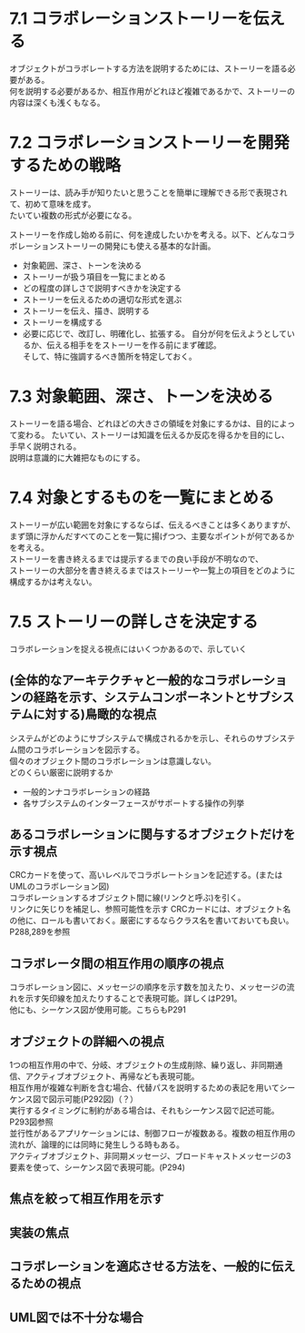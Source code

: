 # 7.1 コラボレーションストーリーを伝える
オブジェクトがコラボレートする方法を説明するためには、ストーリーを語る必要がある。  
何を説明する必要があるか、相互作用がどれほど複雑であるかで、ストーリーの内容は深くも浅くもなる。

# 7.2 コラボレーションストーリーを開発するための戦略
ストーリーは、読み手が知りたいと思うことを簡単に理解できる形で表現されて、初めて意味を成す。  
たいてい複数の形式が必要になる。  

ストーリーを作成し始める前に、何を達成したいかを考える。以下、どんなコラボレーションストーリーの開発にも使える基本的な計画。
* 対象範囲、深さ、トーンを決める
* ストーリーが扱う項目を一覧にまとめる
* どの程度の詳しさで説明すべきかを決定する
* ストーリーを伝えるための適切な形式を選ぶ
* ストーリーを伝え、描き、説明する
* ストーリーを構成する
* 必要に応じで、改訂し、明確化し、拡張する。
自分が何を伝えようとしているか、伝える相手ををストーリーを作る前にまず確認。  
そして、特に強調するべき箇所を特定しておく。

# 7.3 対象範囲、深さ、トーンを決める
ストーリーを語る場合、どれほどの大きさの領域を対象にするかは、目的によって変わる。
たいてい、ストーリーは知識を伝えるか反応を得るかを目的にし、手早く説明される。  
説明は意識的に大雑把なものにする。

# 7.4 対象とするものを一覧にまとめる
ストーリーが広い範囲を対象にするならば、伝えるべきことは多くありますが、
まず頭に浮かんだすべてのことを一覧に揚げつつ、主要なポイントが何であるかを考える。  
ストーリーを書き終えるまでは提示するまでの良い手段が不明なので、  
ストーリーの大部分を書き終えるまではストーリーや一覧上の項目をどのように構成するかは考えない。

# 7.5 ストーリーの詳しさを決定する
コラボレーションを捉える視点にはいくつかあるので、示していく

## (全体的なアーキテクチャと一般的なコラボレーションの経路を示す、システムコンポーネントとサブシステムに対する)鳥瞰的な視点
システムがどのようにサブシステムで構成されるかを示し、それらのサブシステム間のコラボレーションを図示する。  
個々のオブジェクト間のコラボレーションは意識しない。  
どのくらい厳密に説明するか
* 一般的ンナコラボレーションの経路
* 各サブシステムのインターフェースがサポートする操作の列挙

## あるコラボレーションに関与するオブジェクトだけを示す視点
CRCカードを使って、高いレベルでコラボレートションを記述する。(またはUMLのコラボレーション図)  
コラボレーションするオブジェクト間に線(リンクと呼ぶ)を引く。  
リンクに矢じりを補足し、参照可能性を示す
CRCカードには、オブジェクト名の他に、ロールも書いておく。厳密にするならクラス名を書いておいても良い。  
P288,289を参照

## コラボレータ間の相互作用の順序の視点
コラボレーション図に、メッセージの順序を示す数を加えたり、メッセージの流れを示す矢印線を加えたりすることで表現可能。詳しくはP291。  
他にも、シーケンス図が使用可能。こちらもP291

## オブジェクトの詳細への視点
1つの相互作用の中で、分岐、オブジェクトの生成削除、繰り返し、非同期通信、アクティブオブジェクト、再帰なども表現可能。  
相互作用が複雑な判断を含む場合、代替パスを説明するための表記を用いてシーケンス図で図示可能(P292図)（？）  
実行するタイミングに制約がある場合は、それもシーケンス図で記述可能。P293図参照  
並行性があるアプリケーションには、制御フローが複数ある。複数の相互作用の流れが、論理的には同時に発生しうる時もある。  
アクティブオブジェクト、非同期メッセージ、ブロードキャストメッセージの3要素を使って、シーケンス図で表現可能。(P294)  

## 焦点を絞って相互作用を示す


## 実装の焦点


## コラボレーションを適応させる方法を、一般的に伝えるための視点



## UML図では不十分な場合
